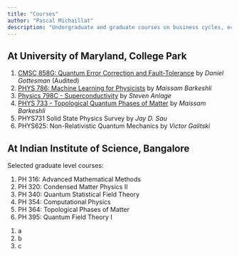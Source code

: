 ```yaml
---
title: "Courses"
author: "Pascal Michaillat"
description: "Undergraduate and graduate courses on business cycles, economic slack, unemployment, macroeconomics, and mathematical methods."
---
```


## At University of Maryland, College Park

1. [CMSC 858G: Quantum Error Correction and Fault-Tolerance](https://www.cs.umd.edu/class/spring2024/cmsc858G/) by *Daniel Gottesman* (Audited)
2. [PHYS 786: Machine Learning for Physicists](https://www.coursicle.com/umd/courses/PHYS/786/) by *Maissam Barkeshli*
3. [Physics 798C - Superconductivity](https://www.physics.umd.edu/courses/Phys798C/AnlageSpring22/index.html) by *Steven Anlage*
4. [PHYS 733 - Topological Quantum Phases of Matter](https://www.coursicle.com/umd/courses/PHYS/733/) by *Maissam Barkeshli*
5. PHYS731  Solid State Physics Survey by *Jay D. Sau*
6. PHYS625: Non-Relativistic Quantum Mechanics by *Victor Galitski*

<div class="thinline"></div>


## At Indian Institute of Science, Bangalore

Selected graduate level courses:

1. PH 316: Advanced Mathematical Methods
6. PH 320: Condensed Matter Physics II
5. PH 340: Quantum Statistical Field Theory
4. PH 354: Computational Physics
2. PH 364: Topological Phases of Matter
3. PH 395: Quantum Field Theory I

<div class="thinline"></div>


<ol>
   <li>a</li>
   <li>b</li>
   <li>c</li>
</ol>